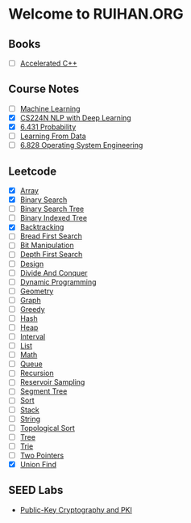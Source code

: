# Welcome to RUIHAN.ORG

## Books

* [ ] [Accelerated C++](./books/accelerated-cpp/notes.md)

## Course Notes

* [ ] [Machine Learning](./courses/machine-learning/notes.md)
* [x] [CS224N NLP with Deep Learning](./courses/cs224n/notes.md)
* [x] [6.431 Probability](./courses/6.431-probability/notes.md)
* [ ] [Learning From Data](./courses/learning-from-data/notes.md)
* [ ] [6.828 Operating System Engineering](./courses/6.828-os/notes.md)

## Leetcode

* [x] [Array](./leetcode/array/notes.md)
* [x] [Binary Search](./leetcode/binary-search/notes.md)
* [ ] [Binary Search Tree](./leetcode/binary-search-tree/notes.md)
* [ ] [Binary Indexed Tree](./leetcode/binary-indexed-tree/notes.md)
* [x] [Backtracking](./leetcode/backtracking/notes.md)
* [ ] [Bread First Search](./leetcode/bread-first-search/notes.md)
* [ ] [Bit Manipulation](./leetcode/bit-manipulation/notes.md)
* [ ] [Depth First Search](./leetcode/depth-first-search/notes.md)
* [ ] [Design](./leetcode/design/notes.md)
* [ ] [Divide And Conquer](./leetcode/divide-and-conquer/notes.md)
* [ ] [Dynamic Programming](./leetcode/dynamic-programming/notes.md)
* [ ] [Geometry](./leetcode/geometry/notes.md)
* [ ] [Graph](./leetcode/graph/notes.md)
* [ ] [Greedy](./leetcode/greedy/notes.md)
* [ ] [Hash](./leetcode/hash/notes.md)
* [ ] [Heap](/leetcode/heap/notes.md)
* [ ] [Interval](./leetcode/interval/notes.md)
* [ ] [List](./leetcode/list/notes.md)
* [ ] [Math](./leetcode/math/notes.md)
* [ ] [Queue](./leetcode/queue/notes.md)
* [ ] [Recursion](./leetcode/recursion/notes.md)
* [ ] [Reservoir Sampling](./leetcode/reservior-sampling/notes.md)
* [ ] [Segment Tree](./leetcode/segment-tree/notes.md)
* [ ] [Sort](./leetcode/sort/notes.md)
* [ ] [Stack](./leetcode/stack/notes.md)
* [ ] [String](./leetcode/string/notes.md)
* [ ] [Topological Sort](./leetcode/topological-sort/notes.md)
* [ ] [Tree](./leetcode/tree/notes.md)
* [ ] [Trie](./leetcode/trie/notes.md)
* [ ] [Two Pointers](./leetcode/two-pointers/notes.md)
* [x] [Union Find](./leetcode/union-find/notes.md)

## SEED Labs

* [Public-Key Cryptography and PKI](./seedlabs/public-key-cryptography-and-pki/notes.md)